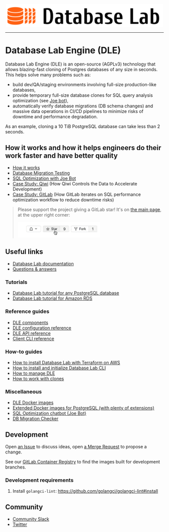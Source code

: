 <p align="center"><img width="500" src="./assets/dle.svg" border="0" /></p>

---

# Database Lab Engine (DLE)

Database Lab Engine (DLE) is an open-source (AGPLv3) technology that allows blazing-fast cloning of Postgres databases of any size in seconds. This helps solve many problems such as:
- build dev/QA/staging environments involving full-size production-like databases,
- provide temporary full-size database clones for SQL query analysis optimization (see [Joe bot](https://gitlab.com/postgres-ai/joe)),
- automatically verify database migrations (DB schema changes) and massive data operations in CI/CD pipelines to minimize risks of downtime and performance degradation.

As an example, cloning a 10 TiB PostgreSQL database can take less than 2 seconds.

## How it works and how it helps engineers do their work faster and have better quality
- [How it works](https://postgres.agi/products/how-it-works)
- [Database Migration Testing](https://postgres.ai/products/database-migration-testing)
- [SQL Optimization with Joe Bot](https://postgres.ai/products/joe)
- [Case Study: Qiwi](https://postgres.ai/resources/case-studies/qiwi) (How Qiwi Controls the Data to Accelerate Development)
- [Case Study: GitLab](https://postgres.ai/resources/case-studies/gitlab) (How GitLab iterates on SQL performance optimization workflow to reduce downtime risks)

> Please support the project giving a GitLab star! It's on [the main page](https://gitlab.com/postgres-ai/database-lab), at the upper right corner:
>
> ![Add a star](./assets/star.gif)

## Useful links
- [Database Lab documentation](https://postgres.ai/docs)
- [Questions & answers](https://postgres.ai/docs/questions-and-answers)
### Tutorials
- [Database Lab tutorial for any PostgreSQL database](https://postgres.ai/docs/tutorials/database-lab-tutorial)
- [Database Lab tutorial for Amazon RDS](https://postgres.ai/docs/tutorials/database-lab-tutorial-amazon-rds)
### Reference guides
- [DLE components](https://postgres.ai/docs/reference-guides/database-lab-engine-components)
- [DLE configuration reference](https://postgres.ai/docs/database-lab/config-reference)
- [DLE API reference](https://postgres.ai/swagger-ui/dblab/)
- [Client CLI reference](https://postgres.ai/docs/database-lab/cli-reference)
### How-to guides
- [How to install Database Lab with Terraform on AWS](https://postgres.ai/docs/how-to-guides/administration/install-database-lab-with-terraform)
- [How to install and initialize Database Lab CLI](https://postgres.ai/docs/guides/cli/cli-install-init)
- [How to manage DLE](https://postgres.ai/docs/how-to-guides/administration)
- [How to work with clones](https://postgres.ai/docs/how-to-guides/cloning) 
### Miscellaneous
- [DLE Docker images](https://hub.docker.com/r/postgresai/dblab-server)
- [Extended Docker images for PostgreSQL (with plenty of extensions)](https://hub.docker.com/r/postgresai/extended-postgres)
- [SQL Optimization chatbot (Joe Bot)](https://postgres.ai/docs/joe-bot)
- [DB Migration Checker](https://postgres.ai/docs/db-migration-checker)

## Development
Open [an Issue](https://gitlab.com/postgres-ai/database-lab/-/issues) to discuss ideas, open [a Merge Request](https://gitlab.com/postgres-ai/database-lab/-/merge_requests) to propose a change.

See our [GitLab Container Registry](https://gitlab.com/postgres-ai/database-lab/container_registry) to find the images built for development branches.
<!-- TODO: SDK docs -->
<!-- TODO: Contribution guideline -->

### Development requirements
1. Install `golangci-lint`: https://github.com/golangci/golangci-lint#install

## Community
- [Community Slack](https://slack.postgres.ai)
- [Twitter](https://twitter.com/Database_Lab)
